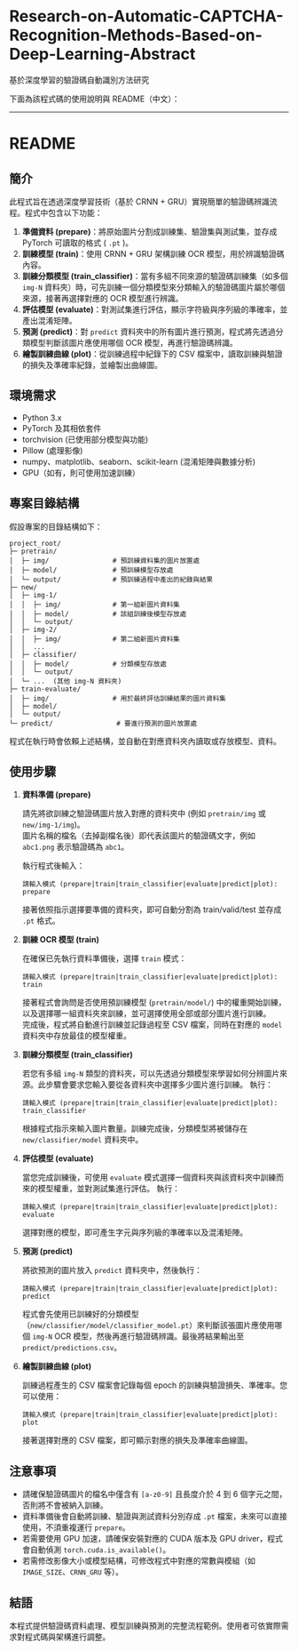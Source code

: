 # Research-on-Automatic-CAPTCHA-Recognition-Methods-Based-on-Deep-Learning-Abstract
基於深度學習的驗證碼自動識別方法研究

下面為該程式碼的使用說明與 README（中文）：

---

# README

## 簡介

此程式旨在透過深度學習技術（基於 CRNN + GRU）實現簡單的驗證碼辨識流程。程式中包含以下功能：

1. **準備資料 (prepare)**：將原始圖片分割成訓練集、驗證集與測試集，並存成 PyTorch 可讀取的格式 ( `.pt` )。
2. **訓練模型 (train)**：使用 CRNN + GRU 架構訓練 OCR 模型，用於辨識驗證碼內容。
3. **訓練分類模型 (train_classifier)**：當有多組不同來源的驗證碼訓練集（如多個 `img-N` 資料夾）時，可先訓練一個分類模型來分類輸入的驗證碼圖片屬於哪個來源，接著再選擇對應的 OCR 模型進行辨識。
4. **評估模型 (evaluate)**：對測試集進行評估，顯示字符級與序列級的準確率，並產出混淆矩陣。
5. **預測 (predict)**：對 `predict` 資料夾中的所有圖片進行預測，程式將先透過分類模型判斷該圖片應使用哪個 OCR 模型，再進行驗證碼辨識。
6. **繪製訓練曲線 (plot)**：從訓練過程中紀錄下的 CSV 檔案中，讀取訓練與驗證的損失及準確率紀錄，並繪製出曲線圖。

## 環境需求

- Python 3.x
- PyTorch 及其相依套件
- torchvision (已使用部分模型與功能)
- Pillow (處理影像)
- numpy、matplotlib、seaborn、scikit-learn (混淆矩陣與數據分析)
- GPU（如有，則可使用加速訓練）

## 專案目錄結構

假設專案的目錄結構如下：

```
project_root/
├─ pretrain/
│  ├─ img/                # 預訓練資料集的圖片放置處
│  ├─ model/              # 預訓練模型存放處
│  └─ output/             # 預訓練過程中產出的紀錄與結果
├─ new/
│  ├─ img-1/
│  │  ├─ img/             # 第一組新圖片資料集
│  │  ├─ model/           # 該組訓練後模型存放處
│  │  └─ output/
│  ├─ img-2/
│  │  ├─ img/             # 第二組新圖片資料集
│  │  ...
│  ├─ classifier/         
│  │  ├─ model/           # 分類模型存放處
│  │  └─ output/
│  └─ ...  (其他 img-N 資料夾)
├─ train-evaluate/
│  ├─ img/                # 用於最終評估訓練結果的圖片資料集
│  ├─ model/
│  └─ output/
└─ predict/                # 要進行預測的圖片放置處
```

程式在執行時會依賴上述結構，並自動在對應資料夾內讀取或存放模型、資料。

## 使用步驟

1. **資料準備 (prepare)**

   請先將欲訓練之驗證碼圖片放入對應的資料夾中 (例如 `pretrain/img` 或 `new/img-1/img`)。  
   圖片名稱的檔名（去掉副檔名後）即代表該圖片的驗證碼文字，例如 `abc1.png` 表示驗證碼為 `abc1`。

   執行程式後輸入：
   ```
   請輸入模式 (prepare|train|train_classifier|evaluate|predict|plot): prepare
   ```
   接著依照指示選擇要準備的資料夾，即可自動分割為 train/valid/test 並存成 `.pt` 格式。

2. **訓練 OCR 模型 (train)**

   在確保已先執行資料準備後，選擇 `train` 模式：
   ```
   請輸入模式 (prepare|train|train_classifier|evaluate|predict|plot): train
   ```
   接著程式會詢問是否使用預訓練模型 (`pretrain/model/`) 中的權重開始訓練，以及選擇哪一組資料夾來訓練，並可選擇使用全部或部分圖片進行訓練。  
   完成後，程式將自動進行訓練並記錄過程至 CSV 檔案，同時在對應的 `model` 資料夾中存放最佳的模型權重。

3. **訓練分類模型 (train_classifier)**

   若您有多組 `img-N` 類型的資料夾，可以先透過分類模型來學習如何分辨圖片來源。此步驟會要求您輸入要從各資料夾中選擇多少圖片進行訓練。
   執行：
   ```
   請輸入模式 (prepare|train|train_classifier|evaluate|predict|plot): train_classifier
   ```
   根據程式指示來輸入圖片數量。訓練完成後，分類模型將被儲存在 `new/classifier/model` 資料夾中。

4. **評估模型 (evaluate)**

   當您完成訓練後，可使用 `evaluate` 模式選擇一個資料夾與該資料夾中訓練而來的模型權重，並對測試集進行評估。
   執行：
   ```
   請輸入模式 (prepare|train|train_classifier|evaluate|predict|plot): evaluate
   ```
   選擇對應的模型，即可產生字元與序列級的準確率以及混淆矩陣。

5. **預測 (predict)**

   將欲預測的圖片放入 `predict` 資料夾中，然後執行：
   ```
   請輸入模式 (prepare|train|train_classifier|evaluate|predict|plot): predict
   ```
   程式會先使用已訓練好的分類模型（`new/classifier/model/classifier_model.pt`）來判斷該張圖片應使用哪個 `img-N` OCR 模型，然後再進行驗證碼辨識。最後將結果輸出至 `predict/predictions.csv`。

6. **繪製訓練曲線 (plot)**

   訓練過程產生的 CSV 檔案會記錄每個 epoch 的訓練與驗證損失、準確率。您可以使用：
   ```
   請輸入模式 (prepare|train|train_classifier|evaluate|predict|plot): plot
   ```
   接著選擇對應的 CSV 檔案，即可顯示對應的損失及準確率曲線圖。

## 注意事項

- 請確保驗證碼圖片的檔名中僅含有 `[a-z0-9]` 且長度介於 4 到 6 個字元之間，否則將不會被納入訓練。
- 資料準備後會自動將訓練、驗證與測試資料分別存成 `.pt` 檔案，未來可以直接使用，不須重複運行 `prepare`。
- 若需要使用 GPU 加速，請確保安裝對應的 CUDA 版本及 GPU driver，程式會自動偵測 `torch.cuda.is_available()`。
- 若需修改影像大小或模型結構，可修改程式中對應的常數與模組（如 `IMAGE_SIZE`、`CRNN_GRU` 等）。

## 結語

本程式提供驗證碼資料處理、模型訓練與預測的完整流程範例。使用者可依實際需求對程式碼與架構進行調整。
